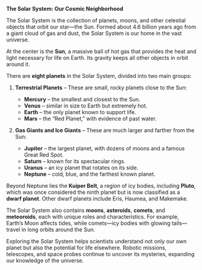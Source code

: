 **The Solar System: Our Cosmic Neighborhood**

The Solar System is the collection of planets, moons, and other celestial objects that orbit our star—the Sun. Formed about 4.6 billion years ago from a giant cloud of gas and dust, the Solar System is our home in the vast universe.

At the center is the **Sun**, a massive ball of hot gas that provides the heat and light necessary for life on Earth. Its gravity keeps all other objects in orbit around it.

There are **eight planets** in the Solar System, divided into two main groups:

1. **Terrestrial Planets** – These are small, rocky planets close to the Sun:

   * **Mercury** – the smallest and closest to the Sun.
   * **Venus** – similar in size to Earth but extremely hot.
   * **Earth** – the only planet known to support life.
   * **Mars** – the “Red Planet,” with evidence of past water.

2. **Gas Giants and Ice Giants** – These are much larger and farther from the Sun:

   * **Jupiter** – the largest planet, with dozens of moons and a famous Great Red Spot.
   * **Saturn** – known for its spectacular rings.
   * **Uranus** – an icy planet that rotates on its side.
   * **Neptune** – cold, blue, and the farthest known planet.

Beyond Neptune lies the **Kuiper Belt**, a region of icy bodies, including **Pluto**, which was once considered the ninth planet but is now classified as a **dwarf planet**. Other dwarf planets include Eris, Haumea, and Makemake.

The Solar System also contains **moons**, **asteroids**, **comets**, and **meteoroids**, each with unique roles and characteristics. For example, Earth’s Moon affects tides, while comets—icy bodies with glowing tails—travel in long orbits around the Sun.

Exploring the Solar System helps scientists understand not only our own planet but also the potential for life elsewhere. Robotic missions, telescopes, and space probes continue to uncover its mysteries, expanding our knowledge of the universe.
